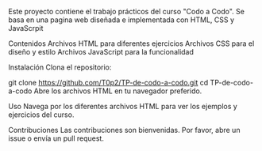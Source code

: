 Este proyecto contiene el trabajo prácticos del curso "Codo a Codo". Se basa en una pagina web diseñada e implementada con HTML, CSS y JavaScrpit

Contenidos
Archivos HTML para diferentes ejercicios
Archivos CSS para el diseño y estilo
Archivos JavaScript para la funcionalidad


Instalación
Clona el repositorio:

git clone https://github.com/T0p2/TP-de-codo-a-codo.git
cd TP-de-codo-a-codo
Abre los archivos HTML en tu navegador preferido.

Uso
Navega por los diferentes archivos HTML para ver los ejemplos y ejercicios del curso.

Contribuciones
Las contribuciones son bienvenidas. Por favor, abre un issue o envía un pull request.
